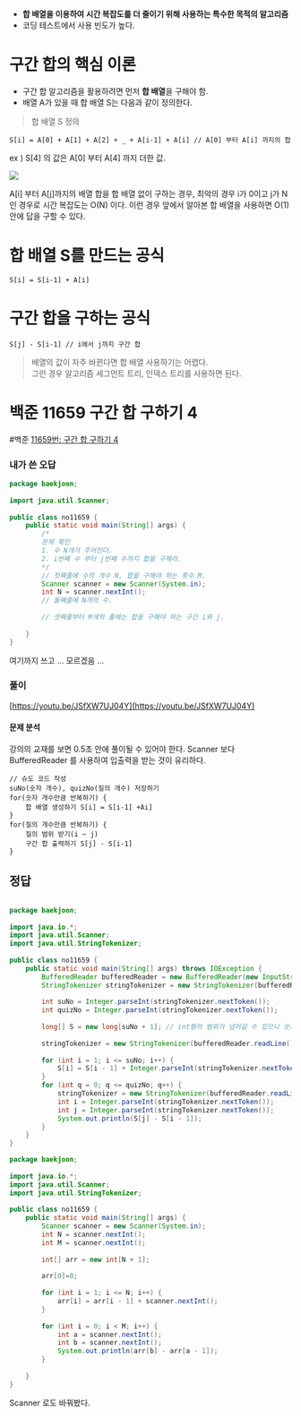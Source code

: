 - **합 배열을 이용하여 시간 복잡도를 더 줄이기 위해 사용하는 특수한 목적의 알고리즘**
- 코딩 테스트에서 사용 빈도가 높다.

# 구간 합의 핵심 이론
- 구간 합 알고리즘을 활용하려면 먼저 **합 배열**을 구해야 함.
- 배열 A가 있을 때 합 배열 S는 다음과 같이 정의한다.

> 합 배열 S 정의<br>
```
S[i] = A[0] + A[1] + A[2] + _ + A[i-1] + A[i] // A[0] 부터 A[i] 까지의 합
```
ex ) S[4] 의 값은 A[0] 부터 A[4] 까지 더한 값.

![](https://i.imgur.com/FtSTt5U.png)

A[i] 부터 A[j]까지의 배열 합을 합 배열 없이 구하는 경우, 최악의 경우 i가 0이고 j가 N인 경우로 시간 복잡도는 O(N) 이다. 이런 경우 앞에서 알아본 합 배열을 사용하면 O(1) 안에 답을 구할 수 있다.

# 합 배열 S를 만드는 공식
```
S[i] = S[i-1] + A[i]
```

#  구간 합을 구하는 공식
```
S[j] - S[i-1] // i에서 j까지 구간 합 
```

> 배열의 값이 자주 바뀐다면 합 배열 사용하기는 어렵다.<br>
> 그런 경우 알고리즘 세그먼트 트리, 인덱스 트리를 사용하면 된다.

# 백준 11659 구간 합 구하기 4
#백준 
[11659번: 구간 합 구하기 4](https://www.acmicpc.net/problem/11659)

### 내가 쓴 오답
```java
package baekjoon;  
  
import java.util.Scanner;  
  
public class no11659 {  
    public static void main(String[] args) {  
        /*  
        문제 확인  
        1. 수 N개가 주어진다.  
        2. i번째 수 부터 j번째 수까지 합을 구해라.  
        */  
        // 첫째줄에 수의 개수 N, 합을 구해야 하는 횟수 M.
        Scanner scanner = new Scanner(System.in);  
        int N = scanner.nextInt();  
        // 둘째줄에 N개의 수.  
  
        // 셋째줄부터 M개의 줄에는 합을 구해야 하는 구간 i와 j.  
  
    }  
}
```

여기까지 쓰고 ... 모르겠음 ... 

###  풀이
[https://youtu.be/JSfXW7UJ04Y](https://youtu.be/JSfXW7UJ04Y)

#### 문제 분석
강의의 교재를 보면 0.5초 안에 풀이될 수 있어야 한다.
Scanner 보다 BufferedReader 를 사용하여 입출력을 받는 것이 유리하다.

```
// 슈도 코드 작성
suNo(숫자 개수), quizNo(질의 개수) 저장하기
for(숫자 개수만큼 반복하기) {
	합 배열 생성하기 S[i] = S[i-1] +Ai]
}
for(질의 개수만큼 반복하기) {
	질의 범위 받기(i ~ j)
	구간 합 출력하기 S[j] - S[i-1]
}
```

## 정답
```java

package baekjoon;  
  
import java.io.*;  
import java.util.Scanner;  
import java.util.StringTokenizer;  
  
public class no11659 {  
    public static void main(String[] args) throws IOException {  
        BufferedReader bufferedReader = new BufferedReader(new InputStreamReader(System.in));  
        StringTokenizer stringTokenizer = new StringTokenizer(bufferedReader.readLine()); // 예제 첫번째 줄 입력받음  
  
        int suNo = Integer.parseInt(stringTokenizer.nextToken());  
        int quizNo = Integer.parseInt(stringTokenizer.nextToken());  
  
        long[] S = new long[suNo + 1]; // int형의 범위가 넘어갈 수 있으니 숫자 데이터를 다룰 때는 습관적으로 long 형을 쓰는게 좋다.  
  
        stringTokenizer = new StringTokenizer(bufferedReader.readLine()); // 두번째 줄 입력받음  
  
        for (int i = 1; i <= suNo; i++) {  
            S[i] = S[i - 1] + Integer.parseInt(stringTokenizer.nextToken());  
        }  
        for (int q = 0; q <= quizNo; q++) {  
            stringTokenizer = new StringTokenizer(bufferedReader.readLine());  
            int i = Integer.parseInt(stringTokenizer.nextToken());  
            int j = Integer.parseInt(stringTokenizer.nextToken());  
            System.out.println(S[j] - S[i - 1]);  
        }  
    }  
}

```

```java
package baekjoon;  
  
import java.io.*;  
import java.util.Scanner;  
import java.util.StringTokenizer;  
  
public class no11659 {  
    public static void main(String[] args) {  
        Scanner scanner = new Scanner(System.in);  
        int N = scanner.nextInt();  
        int M = scanner.nextInt();  
  
        int[] arr = new int[N + 1];  
  
        arr[0]=0;  
  
        for (int i = 1; i <= N; i++) {  
            arr[i] = arr[i - 1] + scanner.nextInt();  
        }  
  
        for (int i = 0; i < M; i++) {  
            int a = scanner.nextInt();  
            int b = scanner.nextInt();  
            System.out.println(arr[b] - arr[a - 1]);  
        }  
  
    }  
}
```

Scanner 로도 바꿔봤다.